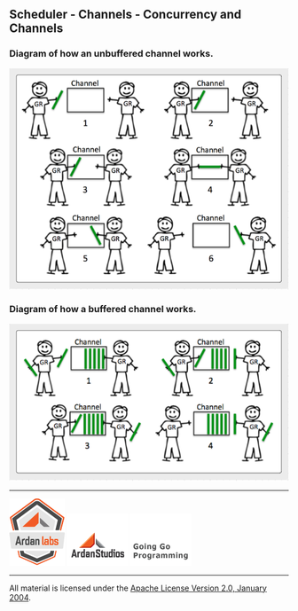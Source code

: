 ## Scheduler - Channels - Concurrency and Channels

### Diagram of how an unbuffered channel works.

![Ardan Labs](unbuffered.png)

### Diagram of how a buffered channel works.

![Ardan Labs](buffered.png)

___
[![Ardan Labs](../../../00-slides/images/ggt_logo.png)](http://www.ardanlabs.com)
[![Ardan Studios](../../../00-slides/images/ardan_logo.png)](http://www.ardanstudios.com)
[![GoingGo Blog](../../../00-slides/images/ggb_logo.png)](http://www.goinggo.net)
___
All material is licensed under the [Apache License Version 2.0, January 2004](http://www.apache.org/licenses/LICENSE-2.0).